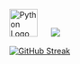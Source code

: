 <p align="left">
  <img src="https://upload.wikimedia.org/wikipedia/commons/c/c3/Python-logo-notext.svg" width="50" alt="Python Logo" />
  &nbsp;&nbsp;&nbsp;&nbsp;
  <img src="https://readme-typing-svg.demolab.com?lines=Founder;6+Years+Experience+in+Automation,+Dev+%26+Systems;Computer+Science+Professional;MS+in+CS+from+UCSC+🎓&width=650&height=45&font=Fira+Code&color=D8B7DD&pause=1000&size=22" />
</p>

[![GitHub Streak](https://streak-stats.demolab.com?user=ananyadd&theme=rose)](https://git.io/streak-stats)

